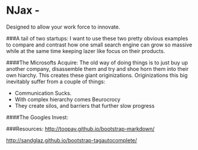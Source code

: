 NJax -
====

Designed to allow your work force to innovate.

###A tail of two startups:
I want to use these two pretty obvious examples to compare and contrast how one small search engine can grow so massive while at the same time keeping lazer like focus on their products.

####The Microsofts Acquire:
The old way of doing things is to just buy up another company, disassemble them and try and shoe horn them into their own hiarchy.
This creates these giant originizations. Originizations this big inevitably suffer from a couple of things:

* Communication Sucks.
* With complex hierarchy comes Beurocrocy
* They create silos, and barriers that further slow progress



####The Googles Invest:

###Resources:
http://toopay.github.io/bootstrap-markdown/


http://sandglaz.github.io/bootstrap-tagautocomplete/
